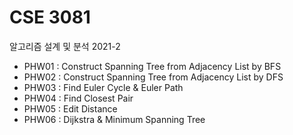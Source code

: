 # CSE 3081

알고리즘 설계 및 분석
2021-2

- PHW01 : Construct Spanning Tree from Adjacency List by BFS
- PHW02 : Construct Spanning Tree from Adjacency List by DFS
- PHW03 : Find Euler Cycle & Euler Path
- PHW04 : Find Closest Pair
- PHW05 : Edit Distance
- PHW06 : Dijkstra & Minimum Spanning Tree
